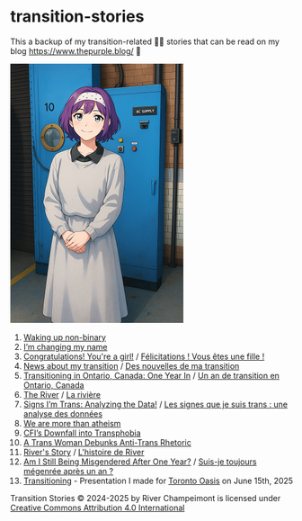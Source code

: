 # transition-stories

This a backup of my transition-related 🏳️‍⚧️ stories that can be read on my blog https://www.thepurple.blog/ 💜

![An anime-style portrait of River, smiling warmly with short purple hair and a white headband. She’s wearing a soft gray dress with a black collar, hands gently folded. Behind her is a blue industrial panel labeled “AC SUPPLY,” adding a cool contrast to her calm and friendly presence.](misc_images/River_anime_small.png)

1. [Waking up non-binary](Waking%20up%20non-binary.md)
2. [I’m changing my name](I’m%20changing%20my%20name.md)
3. [Congratulations! You're a girl!](Congratulations!%20You're%20a%20girl!.md) / [Félicitations ! Vous êtes une fille !](Félicitations%20!%20Vous%20êtes%20une%20fille%20!.md)
4. [News about my transition](News%20about%20my%20transition.md) / [Des nouvelles de ma transition](Des%20nouvelles%20de%20ma%20transition.md)
5. [Transitioning in Ontario, Canada: One Year In](Transitioning%20in%20Ontario.md) / [Un an de transition en Ontario, Canada](Un%20an%20de%20transition%20en%20Ontario.md)
6. [The River](The%20River.md) / [La rivière](La%20rivière.md)
7. [Signs I’m Trans: Analyzing the Data!](Signs%20I’m%20Trans%20-%20Analyzing%20the%20Data.md) / [Les signes que je suis trans : une analyse des données](Les%20signes%20que%20je%20suis%20trans.md)
8. [We are more than atheism](We%20are%20more%20than%20atheism.md)
9. [CFI’s Downfall into Transphobia](CFI’s%20Downfall%20into%20Transphobia.md)
10. [A Trans Woman Debunks Anti-Trans Rhetoric](A_Trans_Woman_Debunks_Anti-Trans_Rhetoric.md)
11. [River's Story](River's%20Story.md) / [L'histoire de River](L'histoire%20de%20River.md)
12. [Am I Still Being Misgendered After One Year?](Am%20I%20Still%20Being%20Misgendered%20After%20One%20Year.md) / [Suis-je toujours mégenrée après un an ?](Suis-je%20toujours%20mégenrée%20après%20un%20an.md)
13. [Transitioning](Transitioning%20-%20Presentation%20June%202025.pdf) - Presentation I made for [Toronto Oasis](https://torontooasis.org/) on June 15th, 2025

Transition Stories © 2024-2025 by River Champeimont is licensed under [Creative Commons Attribution 4.0 International](LICENSE.txt)

